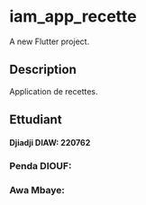# iam_app_recette
A new Flutter project.

## Description
Application de recettes.

## Ettudiant
#### Djiadji DIAW: 220762
### Penda DIOUF: 
### Awa Mbaye:
